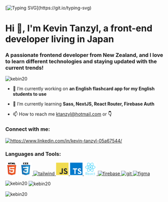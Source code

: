 [![Typing SVG](https://readme-typing-svg.herokuapp.com?font=Quicksand&size=26&duration=2000&pause=1000&color=4CC9F0&background=405FE300&multiline=true&width=535&height=90&lines=Hey!+Nice+to+meet+you%2C+I'm+Kevin+Tanzyl.;Welcome+to+my+profile!)](https://git.io/typing-svg)

<h1 align="left">Hi 👋, I'm Kevin Tanzyl, a front-end developer living in Japan</h1>
<h3 align="left">A passionate frontend developer from New Zealand, and I love to learn different technologies and staying updated with the current trends!</h3>

<p align="left"> <img src="https://komarev.com/ghpvc/?username=kebin20&label=Profile%20views&color=9edaff&style=flat" alt="kebin20" /> </p>

- 🔭 I’m currently working on **an English flashcard app for my English students to use**

- 🌱 I’m currently learning **Sass, NextJS, React Router, Firebase Auth**

- 📫 How to reach me ktanzyl@hotmail.com or **👇**

<h3 align="left">Connect with me:</h3>
<p align="left">
<a href="https://linkedin.com/in/https://www.linkedin.com/in/kevin-tanzyl-05a67544/" target="blank"><img align="center" src="https://raw.githubusercontent.com/rahuldkjain/github-profile-readme-generator/master/src/images/icons/Social/linked-in-alt.svg" alt="https://www.linkedin.com/in/kevin-tanzyl-05a67544/" height="30" width="40" /></a>
  
</p>

<h3 align="left">Languages and Tools:</h3>
  <p align="left"> 
   <img src="https://raw.githubusercontent.com/devicons/devicon/master/icons/html5/html5-original-wordmark.svg" alt="html5" width="40" height="40"/> 
   <a href="https://www.w3schools.com/css/" target="_blank" rel="noreferrer"> 
    <img src="https://raw.githubusercontent.com/devicons/devicon/master/icons/css3/css3-original-wordmark.svg" alt="css3" width="40" height="40"/> 
   </a> 
   <a href="https://tailwindcss.com/" target="_blank" rel="noreferrer"> 
    <img src="https://www.vectorlogo.zone/logos/tailwindcss/tailwindcss-icon.svg" alt="tailwind" width="40" height="40"/> 
   </a> 
   <a href="https://developer.mozilla.org/en-US/docs/Web/JavaScript" target="_blank" rel="noreferrer"> 
    <img src="https://raw.githubusercontent.com/devicons/devicon/master/icons/javascript/javascript-original.svg" alt="javascript" width="40" height="40"/>    </a> 
  <a href="https://www.typescriptlang.org/" target="_blank" rel="noreferrer"> 
    <img src="https://raw.githubusercontent.com/devicons/devicon/master/icons/typescript/typescript-original.svg" alt="typescript" width="40" height="40"/>   </a> 
  <a href="https://reactjs.org/" target="_blank" rel="noreferrer"> 
    <img src="https://raw.githubusercontent.com/devicons/devicon/master/icons/react/react-original-wordmark.svg" alt="react" width="40" height="40"/> 
   </a> 
   <a href="https://firebase.google.com/" target="_blank" rel="noreferrer"> 
    <img src="https://www.vectorlogo.zone/logos/firebase/firebase-icon.svg" alt="firebase" width="40" height="40"/> 
   </a> 
   <a href="https://git-scm.com/" target="_blank" rel="noreferrer"> 
    <img src="https://www.vectorlogo.zone/logos/git-scm/git-scm-icon.svg" alt="git" width="40" height="40"/> </a> <a href="https://www.w3.org/html/"    target="_blank" rel="noreferrer"> 
   </a> 
  <a href="https://www.figma.com/" target="_blank" rel="noreferrer"> <img src="https://www.vectorlogo.zone/logos/figma/figma-icon.svg" alt="figma" width="40" height="40"/> </a>
</p>

<p><img align="left" src="https://github-readme-stats.vercel.app/api/top-langs?username=kebin20&show_icons=true&theme=tokyonight&locale=en&layout=compact" alt="kebin20" /></p>

<p>&nbsp;<img align="center" src="https://github-readme-stats.vercel.app/api?username=kebin20&show_icons=true&theme=tokyonight&locale=en" alt="kebin20" /></p>

<p><img align="center" src="https://github-readme-streak-stats.herokuapp.com/?user=kebin20&theme=highcontrast" alt="kebin20" /></p>
